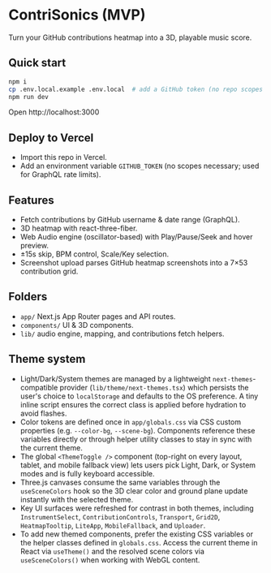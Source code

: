 # ContriSonics (MVP)

Turn your GitHub contributions heatmap into a 3D, playable music score.

## Quick start

```bash
npm i
cp .env.local.example .env.local  # add a GitHub token (no repo scopes needed)
npm run dev
```

Open http://localhost:3000

## Deploy to Vercel

- Import this repo in Vercel.
- Add an environment variable `GITHUB_TOKEN` (no scopes necessary; used for GraphQL rate limits).

## Features

- Fetch contributions by GitHub username & date range (GraphQL).
- 3D heatmap with react-three-fiber.
- Web Audio engine (oscillator-based) with Play/Pause/Seek and hover preview.
- ±15s skip, BPM control, Scale/Key selection.
- Screenshot upload parses GitHub heatmap screenshots into a 7×53 contribution grid.

## Folders

- `app/` Next.js App Router pages and API routes.
- `components/` UI & 3D components.
- `lib/` audio engine, mapping, and contributions fetch helpers.

## Theme system

- Light/Dark/System themes are managed by a lightweight `next-themes`-compatible provider (`lib/theme/next-themes.tsx`) which persists the user's choice to `localStorage` and defaults to the OS preference. A tiny inline script ensures the correct class is applied before hydration to avoid flashes.
- Color tokens are defined once in `app/globals.css` via CSS custom properties (e.g. `--color-bg`, `--scene-bg`). Components reference these variables directly or through helper utility classes to stay in sync with the current theme.
- The global `<ThemeToggle />` component (top-right on every layout, tablet, and mobile fallback view) lets users pick Light, Dark, or System modes and is fully keyboard accessible.
- Three.js canvases consume the same variables through the `useSceneColors` hook so the 3D clear color and ground plane update instantly with the selected theme.
- Key UI surfaces were refreshed for contrast in both themes, including `InstrumentSelect`, `ContributionControls`, `Transport`, `Grid2D`, `HeatmapTooltip`, `LiteApp`, `MobileFallback`, and `Uploader`.
- To add new themed components, prefer the existing CSS variables or the helper classes defined in `globals.css`. Access the current theme in React via `useTheme()` and the resolved scene colors via `useSceneColors()` when working with WebGL content.
